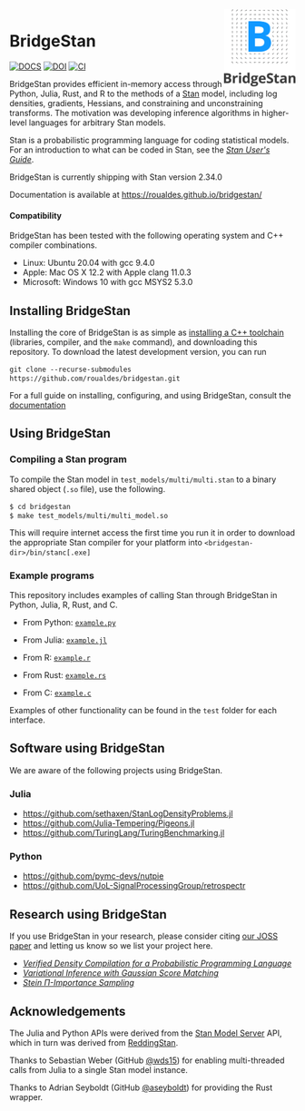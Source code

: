 <picture>
  <source media="(prefers-color-scheme: dark)" srcset="./docs/_static/image/logo_w.png">
  <img alt="The BridgeStan logo" src="./docs/_static/image/logo.png" align="right" width=25%>
</picture>

# BridgeStan

[![DOCS](https://img.shields.io/badge/docs-latest-blue)](https://roualdes.github.io/bridgestan/) [![DOI](https://joss.theoj.org/papers/10.21105/joss.05236/status.svg)](https://doi.org/10.21105/joss.05236) [![CI](https://github.com/roualdes/bridgestan/actions/workflows/main.yaml/badge.svg)](https://github.com/roualdes/bridgestan/actions/workflows/main.yaml)

BridgeStan provides efficient in-memory access through Python, Julia,
Rust, and R to the methods of a [Stan](https://mc-stan.org) model, including
log densities, gradients, Hessians, and constraining and unconstraining
transforms.  The motivation was developing inference algorithms in
higher-level languages for arbitrary Stan models.

Stan is a probabilistic programming language for coding statistical
models.  For an introduction to what can be coded in Stan, see the
[*Stan User's Guide*](https://mc-stan.org/docs/stan-users-guide/index.html).

BridgeStan is currently shipping with Stan version 2.34.0

Documentation is available at https://roualdes.github.io/bridgestan/


#### Compatibility

BridgeStan has been tested with the following operating system and C++
compiler combinations.

* Linux: Ubuntu 20.04 with gcc 9.4.0
* Apple: Mac OS X 12.2 with Apple clang 11.0.3
* Microsoft: Windows 10 with gcc MSYS2 5.3.0


## Installing BridgeStan

Installing the core of BridgeStan is as simple as
[installing a C++ toolchain](https://mc-stan.org/docs/cmdstan-guide/cmdstan-installation.html#cpp-toolchain)
(libraries, compiler, and the `make` command), and downloading this
repository. To download the latest development version, you can run

```shell
git clone --recurse-submodules https://github.com/roualdes/bridgestan.git
```

For a full guide on installing, configuring, and using BridgeStan, consult the
[documentation](https://roualdes.github.io/bridgestan/latest/getting-started.html)

## Using BridgeStan

### Compiling a Stan program

To compile the Stan model in `test_models/multi/multi.stan` to a binary
shared object (`.so` file), use the following.

```
$ cd bridgestan
$ make test_models/multi/multi_model.so
```

This will require internet access the first time you run it in order
to download the appropriate Stan compiler for your platform into
`<bridgestan-dir>/bin/stanc[.exe]`

### Example programs

This repository includes examples of calling Stan through BridgeStan
in Python, Julia, R, Rust, and C.

* From Python: [`example.py`](python/example.py)

* From Julia: [`example.jl`](julia/example.jl)

* From R: [`example.r`](R/example.R)

* From Rust: [`example.rs`](rust/examples/example.rs)

* From C: [`example.c`](c-example/example.c)

Examples of other functionality can be found in the `test` folder for each interface.

## Software using BridgeStan

We are aware of the following projects using BridgeStan.

### Julia

- https://github.com/sethaxen/StanLogDensityProblems.jl
- https://github.com/Julia-Tempering/Pigeons.jl
- https://github.com/TuringLang/TuringBenchmarking.jl

### Python

- https://github.com/pymc-devs/nutpie
- https://github.com/UoL-SignalProcessingGroup/retrospectr


## Research using BridgeStan

If you use BridgeStan in your research, please consider citing [our JOSS paper](https://joss.theoj.org/papers/10.21105/joss.05236)
and letting us know so we list your project here.

- [*Verified Density Compilation for a Probabilistic Programming Language*](https://doi.org/10.1145/3591245)
- [*Variational Inference with Gaussian Score Matching*](https://arxiv.org/pdf/2307.07849.pdf)
- [*Stein Π-Importance Sampling*](https://arxiv.org/pdf/2305.10068.pdf)

## Acknowledgements

The Julia and Python APIs were derived from the
[Stan Model Server](https://github.com/bob-carpenter/stan-model-server/)
API, which in turn was derived from
[ReddingStan](https://github.com/dmuck/redding-stan).

Thanks to Sebastian Weber (GitHub [@wds15](https://github.com/wds15))
for enabling multi-threaded calls from Julia to a single Stan model instance.

Thanks to Adrian Seyboldt (GitHub [@aseyboldt](https://github.com/aseyboldt))
for providing the Rust wrapper.
